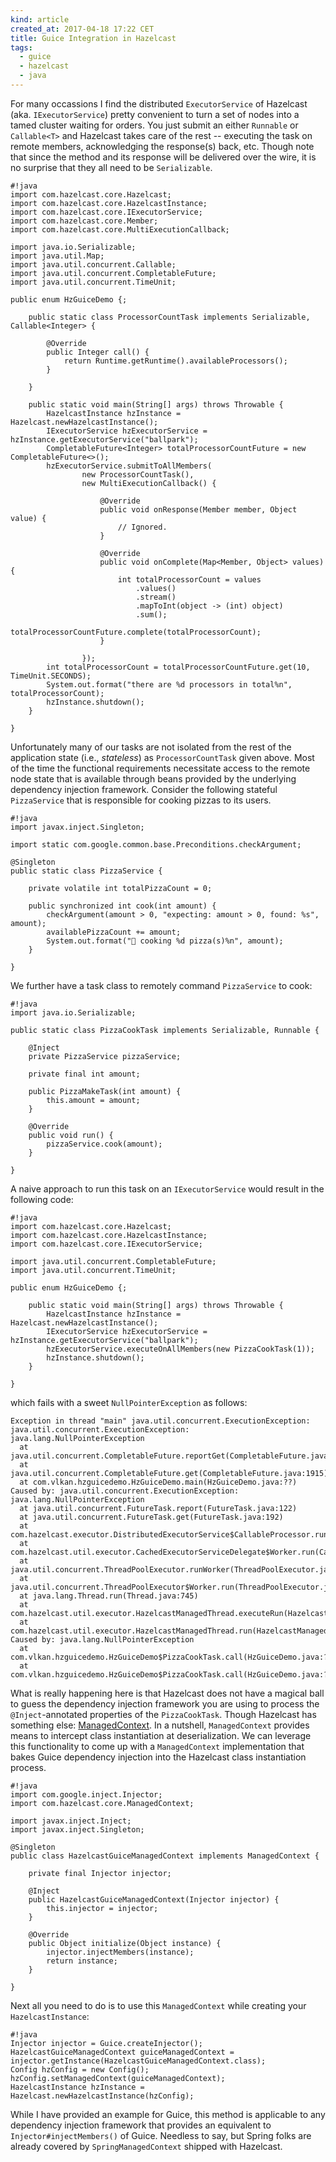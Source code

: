 ```yaml
---
kind: article
created_at: 2017-04-18 17:22 CET
title: Guice Integration in Hazelcast
tags:
  - guice
  - hazelcast
  - java
---
```


For many occassions I find the distributed `ExecutorService` of Hazelcast
(aka. `IExecutorService`) pretty convenient to turn a set of nodes into a
tamed cluster waiting for orders. You just submit an either `Runnable` or
`Callable<T>` and Hazelcast takes care of the rest -- executing the task on
remote members, acknowledging the response(s) back, etc. Though note that
since the method and its response will be delivered over the wire, it is no
surprise that they all need to be `Serializable`.

    #!java
    import com.hazelcast.core.Hazelcast;
    import com.hazelcast.core.HazelcastInstance;
    import com.hazelcast.core.IExecutorService;
    import com.hazelcast.core.Member;
    import com.hazelcast.core.MultiExecutionCallback;

    import java.io.Serializable;
    import java.util.Map;
    import java.util.concurrent.Callable;
    import java.util.concurrent.CompletableFuture;
    import java.util.concurrent.TimeUnit;

    public enum HzGuiceDemo {;

        public static class ProcessorCountTask implements Serializable, Callable<Integer> {

            @Override
            public Integer call() {
                return Runtime.getRuntime().availableProcessors();
            }

        }

        public static void main(String[] args) throws Throwable {
            HazelcastInstance hzInstance = Hazelcast.newHazelcastInstance();
            IExecutorService hzExecutorService = hzInstance.getExecutorService("ballpark");
            CompletableFuture<Integer> totalProcessorCountFuture = new CompletableFuture<>();
            hzExecutorService.submitToAllMembers(
                    new ProcessorCountTask(),
                    new MultiExecutionCallback() {

                        @Override
                        public void onResponse(Member member, Object value) {
                            // Ignored.
                        }

                        @Override
                        public void onComplete(Map<Member, Object> values) {
                            int totalProcessorCount = values
                                .values()
                                .stream()
                                .mapToInt(object -> (int) object)
                                .sum();
                            totalProcessorCountFuture.complete(totalProcessorCount);
                        }

                    });
            int totalProcessorCount = totalProcessorCountFuture.get(10, TimeUnit.SECONDS);
            System.out.format("there are %d processors in total%n", totalProcessorCount);
            hzInstance.shutdown();
        }

    }

Unfortunately many of our tasks are not isolated from the rest of the
application state (i.e., *stateless*) as `ProcessorCountTask` given above.
Most of the time the functional requirements necessitate access to the remote
node state that is available through beans provided by the underlying
dependency injection framework. Consider the following stateful `PizzaService`
that is responsible for cooking pizzas to its users.

    #!java
    import javax.inject.Singleton;

    import static com.google.common.base.Preconditions.checkArgument;

    @Singleton
    public static class PizzaService {

        private volatile int totalPizzaCount = 0;

        public synchronized int cook(int amount) {
            checkArgument(amount > 0, "expecting: amount > 0, found: %s", amount);
            availablePizzaCount += amount;
            System.out.format("🍕 cooking %d pizza(s)%n", amount);
        }

    }

We further have a task class to remotely command `PizzaService` to cook:

    #!java
    import java.io.Serializable;

    public static class PizzaCookTask implements Serializable, Runnable {

        @Inject
        private PizzaService pizzaService;

        private final int amount;

        public PizzaMakeTask(int amount) {
            this.amount = amount;
        }

        @Override
        public void run() {
            pizzaService.cook(amount);
        }

    }

A naive approach to run this task on an `IExecutorService` would result in the
following code:

    #!java
    import com.hazelcast.core.Hazelcast;
    import com.hazelcast.core.HazelcastInstance;
    import com.hazelcast.core.IExecutorService;

    import java.util.concurrent.CompletableFuture;
    import java.util.concurrent.TimeUnit;

    public enum HzGuiceDemo {;

        public static void main(String[] args) throws Throwable {
            HazelcastInstance hzInstance = Hazelcast.newHazelcastInstance();
            IExecutorService hzExecutorService = hzInstance.getExecutorService("ballpark");
            hzExecutorService.executeOnAllMembers(new PizzaCookTask(1));
            hzInstance.shutdown();
        }

    }

which fails with a sweet `NullPointerException` as follows:


    Exception in thread "main" java.util.concurrent.ExecutionException: java.util.concurrent.ExecutionException: java.lang.NullPointerException
      at java.util.concurrent.CompletableFuture.reportGet(CompletableFuture.java:357)
      at java.util.concurrent.CompletableFuture.get(CompletableFuture.java:1915)
      at com.vlkan.hzguicedemo.HzGuiceDemo.main(HzGuiceDemo.java:??)
    Caused by: java.util.concurrent.ExecutionException: java.lang.NullPointerException
      at java.util.concurrent.FutureTask.report(FutureTask.java:122)
      at java.util.concurrent.FutureTask.get(FutureTask.java:192)
      at com.hazelcast.executor.DistributedExecutorService$CallableProcessor.run(DistributedExecutorService.java:189)
      at com.hazelcast.util.executor.CachedExecutorServiceDelegate$Worker.run(CachedExecutorServiceDelegate.java:186)
      at java.util.concurrent.ThreadPoolExecutor.runWorker(ThreadPoolExecutor.java:1142)
      at java.util.concurrent.ThreadPoolExecutor$Worker.run(ThreadPoolExecutor.java:617)
      at java.lang.Thread.run(Thread.java:745)
      at com.hazelcast.util.executor.HazelcastManagedThread.executeRun(HazelcastManagedThread.java:76)
      at com.hazelcast.util.executor.HazelcastManagedThread.run(HazelcastManagedThread.java:92)
    Caused by: java.lang.NullPointerException
      at com.vlkan.hzguicedemo.HzGuiceDemo$PizzaCookTask.call(HzGuiceDemo.java:??)
      at com.vlkan.hzguicedemo.HzGuiceDemo$PizzaCookTask.call(HzGuiceDemo.java:??)

What is really happening here is that Hazelcast does not have a magical ball
to guess the dependency injection framework you are using to process the
`@Inject`-annotated properties of the `PizzaCookTask`. Though Hazelcast has
something else:
[ManagedContext](http://docs.hazelcast.org/docs/2.3/manual/html/ch14s02.html).
In a nutshell, `ManagedContext` provides means to intercept class
instantiation at deserialization. We can leverage this functionality to come
up with a `ManagedContext` implementation that bakes Guice dependency
injection into the Hazelcast class instantiation process.

    #!java
    import com.google.inject.Injector;
    import com.hazelcast.core.ManagedContext;

    import javax.inject.Inject;
    import javax.inject.Singleton;

    @Singleton
    public class HazelcastGuiceManagedContext implements ManagedContext {

        private final Injector injector;

        @Inject
        public HazelcastGuiceManagedContext(Injector injector) {
            this.injector = injector;
        }

        @Override
        public Object initialize(Object instance) {
            injector.injectMembers(instance);
            return instance;
        }

    }

Next all you need to do is to use this `ManagedContext` while creating your
`HazelcastInstance`:

    #!java
    Injector injector = Guice.createInjector();
    HazelcastGuiceManagedContext guiceManagedContext = injector.getInstance(HazelcastGuiceManagedContext.class);
    Config hzConfig = new Config();
    hzConfig.setManagedContext(guiceManagedContext);
    HazelcastInstance hzInstance = Hazelcast.newHazelcastInstance(hzConfig);

While I have provided an example for Guice, this method is applicable to any
dependency injection framework that provides an equivalent to
`Injector#injectMembers()` of Guice. Needless to say, but Spring folks are
already covered by `SpringManagedContext` shipped with Hazelcast.
